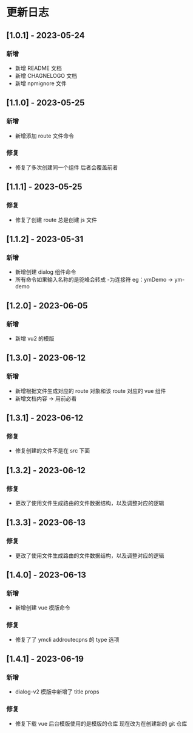 # 更新日志

## [1.0.1] - 2023-05-24

### 新增

- 新增 README 文档
- 新增 CHAGNELOGO 文档
- 新增 npmignore 文件

## [1.1.0] - 2023-05-25

### 新增

- 新增添加 route 文件命令

### 修复

- 修复了多次创建同一个组件 后者会覆盖前者

## [1.1.1] - 2023-05-25

### 修复

- 修复了创建 route 总是创建 js 文件

## [1.1.2] - 2023-05-31

### 新增

- 新增创建 dialog 组件命令
- 所有命令如果输入名称的是驼峰会转成 -为连接符 eg：ymDemo -> ym-demo

## [1.2.0] - 2023-06-05

### 新增

- 新增 vu2 的模版

## [1.3.0] - 2023-06-12

### 新增

- 新增根据文件生成对应的 route 对象和该 route 对应的 vue 组件
- 新增文档内容 -> 用前必看

## [1.3.1] - 2023-06-12

### 修复

- 修复创建的文件不是在 src 下面

## [1.3.2] - 2023-06-12

### 修复

- 更改了使用文件生成路由的文件数据结构，以及调整对应的逻辑

## [1.3.3] - 2023-06-13

### 修复

- 更改了使用文件生成路由的文件数据结构，以及调整对应的逻辑

## [1.4.0] - 2023-06-13

### 新增

- 新增创建 vue 模版命令

### 修复

- 修复了了 ymcli addroutecpns 的 type 选项

## [1.4.1] - 2023-06-19

### 新增

- dialog-v2 模版中新增了 title props

### 修复

- 修复下载 vue 后台模版使用的是模版的仓库 现在改为在创建新的 git 仓库
